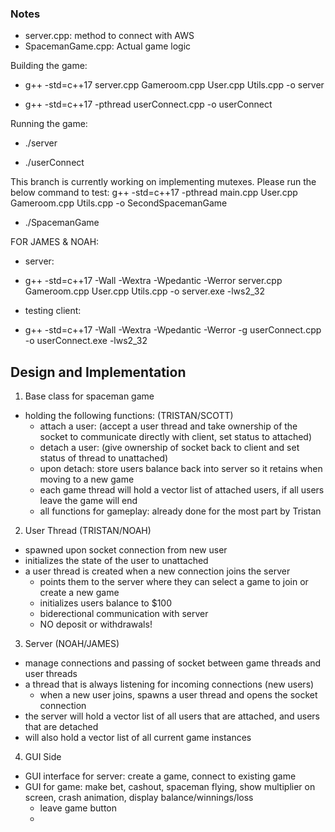 ### Notes

- server.cpp: method to connect with AWS
- SpacemanGame.cpp: Actual game logic

Building the game:

- g++ -std=c++17 server.cpp Gameroom.cpp User.cpp Utils.cpp -o server

<!-- For testing only -->
- g++ -std=c++17 -pthread userConnect.cpp -o userConnect

Running the game:

- ./server
<!-- For testing only -->
- ./userConnect

This branch is currently working on implementing mutexes. Please run the below command to test:
g++ -std=c++17 -pthread main.cpp User.cpp Gameroom.cpp Utils.cpp -o SecondSpacemanGame

- ./SpacemanGame

FOR JAMES & NOAH:
- server:
- g++ -std=c++17 -Wall -Wextra -Wpedantic -Werror server.cpp Gameroom.cpp User.cpp Utils.cpp -o server.exe -lws2_32

- testing client:
- g++ -std=c++17 -Wall -Wextra -Wpedantic -Werror -g userConnect.cpp -o userConnect.exe -lws2_32
## Design and Implementation

1. Base class for spaceman game

- holding the following functions: (TRISTAN/SCOTT)
  - attach a user: (accept a user thread and take ownership of the socket to communicate directly with client, set status to attached)
  - detach a user: (give ownership of socket back to client and set status of thread to unattached)
  - upon detach: store users balance back into server so it retains when moving to a new game
  - each game thread will hold a vector list of attached users, if all users leave the game will end
  - all functions for gameplay: already done for the most part by Tristan

2. User Thread (TRISTAN/NOAH)

- spawned upon socket connection from new user
- initializes the state of the user to unattached
- a user thread is created when a new connection joins the server
  - points them to the server where they can select a game to join or create a new game
  - initializes users balance to $100
  - biderectional communication with server
  - NO deposit or withdrawals!

3. Server (NOAH/JAMES)

- manage connections and passing of socket between game threads and user threads
- a thread that is always listening for incoming connections (new users)
  - when a new user joins, spawns a user thread and opens the socket connection
- the server will hold a vector list of all users that are attached, and users that are detached
- will also hold a vector list of all current game instances

4. GUI Side

- GUI interface for server: create a game, connect to existing game
- GUI for game: make bet, cashout, spaceman flying, show multiplier on screen, crash animation, display balance/winnings/loss
  - leave game button
  -
